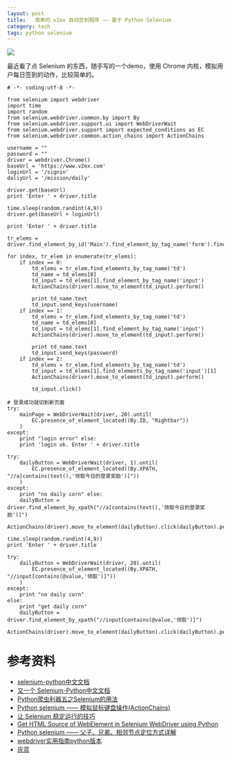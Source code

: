 ```yaml
---
layout: post
title:   简单的 v2ex 自动签到程序 —— 基于 Python Selenium
category: tech
tags: python selenium
---
```

![](/assets/img/python.jpg)

最近看了点 Selenium 的东西，随手写的一个demo，使用 Chrome 内核，模拟用户每日签到的动作，比较简单的。

	# -*- coding:utf-8 -*- 

	from selenium import webdriver
	import time
	import random
	from selenium.webdriver.common.by import By
	from selenium.webdriver.support.ui import WebDriverWait
	from selenium.webdriver.support import expected_conditions as EC
	from selenium.webdriver.common.action_chains import ActionChains
	
	username = "" 
	password = "" 
	driver = webdriver.Chrome()
	baseUrl = 'https://www.v2ex.com' 
	loginUrl = '/signin' 
	daliyUrl = '/mission/daily'   

	driver.get(baseUrl)
	print 'Enter ' + driver.title
	
	time.sleep(random.randint(4,9))
	driver.get(baseUrl + loginUrl)
	
	print 'Enter ' + driver.title
	
	tr_elems = driver.find_element_by_id('Main').find_element_by_tag_name('form').find_elements_by_tag_name('tr')
	
	for index, tr_elem in enumerate(tr_elems):
	    if index == 0:
	        td_elems = tr_elem.find_elements_by_tag_name('td')
	        td_name = td_elems[0]
	        td_input = td_elems[1].find_element_by_tag_name('input')
	        ActionChains(driver).move_to_element(td_input).perform()
	
	        print td_name.text
	        td_input.send_keys(username)
	    if index == 1:
	        td_elems = tr_elem.find_elements_by_tag_name('td')
	        td_name = td_elems[0]
	        td_input = td_elems[1].find_element_by_tag_name('input')
	        ActionChains(driver).move_to_element(td_input).perform()
	
	        print td_name.text
	        td_input.send_keys(password)
	    if index == 2:
	        td_elems = tr_elem.find_elements_by_tag_name('td')
	        td_input = td_elems[1].find_elements_by_tag_name('input')[1]
	        ActionChains(driver).move_to_element(td_input).perform()
	
	        td_input.click()
	
	# 登录成功就切到新页面 
	try:
	    mainPage = WebDriverWait(driver, 20).until(
	        EC.presence_of_element_located((By.ID, "Rightbar"))
	    )
	except:
	    print "login error" else:
	    print 'login ok. Enter ' + driver.title
	
	try:
	    dailyButton = WebDriverWait(driver, 1).until(
	        EC.presence_of_element_located((By.XPATH, "//a[contains(text(),'领取今日的登录奖励')]"))
	    )
	except:
	    print "no daily corn" else:
	    dailyButton = driver.find_element_by_xpath("//a[contains(text(),'领取今日的登录奖励')]")
	    ActionChains(driver).move_to_element(dailyButton).click(dailyButton).perform()
	
	time.sleep(random.randint(4,9))
	print 'Enter ' + driver.title
	
	try:
	    dailyButton = WebDriverWait(driver, 20).until(
	        EC.presence_of_element_located((By.XPATH, "//input[contains(@value,'领取')]"))
	    )
	except:
	    print "no daily corn"   
	else:
	    print "get daily corn"
	  	dailyButton = driver.find_element_by_xpath("//input[contains(@value,'领取')]")
	    ActionChains(driver).move_to_element(dailyButton).click(dailyButton).perform()

# 参考资料

* [selenium-python中文文档](http://python-selenium-zh.readthedocs.io/zh_CN/latest/)
* [又一个 Selenium-Python中文文档](http://selenium-python-zh.readthedocs.io/en/latest/index.html)
* [Python爬虫利器五之Selenium的用法](http://cuiqingcai.com/2599.html)
* [Python selenium —— 模拟鼠标键盘操作(ActionChains)](https://huilansame.github.io/huilansame.github.io/archivers/mouse-and-keyboard-actionchains)
* [让 Selenium 稳定运行的技巧](https://testerhome.com/topics/7359)
* [Get HTML Source of WebElement in Selenium WebDriver using Python](https://stackoverflow.com/questions/7263824/get-html-source-of-webelement-in-selenium-webdriver-using-python)
* [Python selenium —— 父子、兄弟、相邻节点定位方式详解](https://huilansame.github.io/huilansame.github.io/archivers/father-brother-locate)
* [webdriver实用指南python版本](https://www.gitbook.com/book/wangxiwei/webdriver-python/details)
* [灰蓝](https://huilansame.github.io/huilansame.github.io/)
